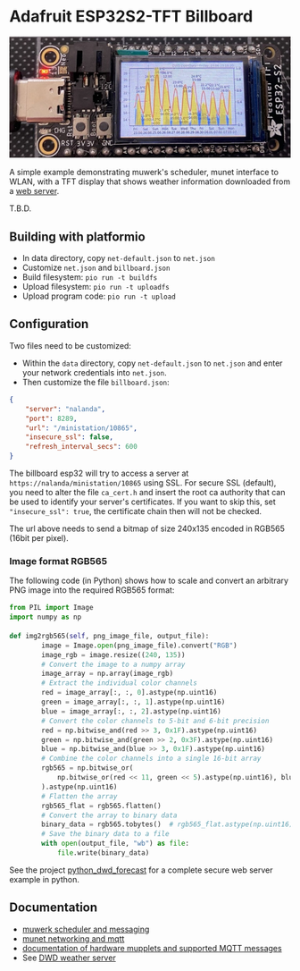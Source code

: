 Adafruit ESP32S2-TFT Billboard
==============================

![](https://github.com/domschl/python-dwd-forecast/blob/master/resources/esp32-billboard.jpg)

A simple example demonstrating muwerk's scheduler, munet interface to WLAN, 
with a TFT display that shows weather information downloaded from a [web server](https://github.com/domschl/python-dwd-forecast).


T.B.D.

## Building with platformio

* In data directory, copy `net-default.json` to `net.json`
* Customize `net.json` and `billboard.json`
* Build filesystem: `pio run -t buildfs`
* Upload filesystem: `pio run -t uploadfs`
* Upload program code: `pio run -t upload`

## Configuration

Two files need to be customized:

- Within the `data` directory, copy `net-default.json` to `net.json` and enter your network credentials into `net.json`.
- Then customize the file `billboard.json`: 

```json
{
    "server": "nalanda",
    "port": 8289,
    "url": "/ministation/10865",
    "insecure_ssl": false,
    "refresh_interval_secs": 600
}
```

The billboard esp32 will try to access a server at ```https://nalanda/ministation/10865``` using SSL. For secure SSL (default), you need to alter the file
`ca_cert.h` and insert the root ca authority that can be used to identify your server's certificates. If you want to skip this, set `"insecure_ssl": true`,
the certificate chain then will not be checked.

The url above needs to send a bitmap of size 240x135 encoded in RGB565 (16bit per pixel).

### Image format RGB565

The following code (in Python) shows how to scale and convert an arbitrary PNG image into the required RGB565 format:

```python
from PIL import Image
import numpy as np

def img2rgb565(self, png_image_file, output_file):
        image = Image.open(png_image_file).convert("RGB")
        image_rgb = image.resize((240, 135))
        # Convert the image to a numpy array
        image_array = np.array(image_rgb)
        # Extract the individual color channels
        red = image_array[:, :, 0].astype(np.uint16)
        green = image_array[:, :, 1].astype(np.uint16)
        blue = image_array[:, :, 2].astype(np.uint16)
        # Convert the color channels to 5-bit and 6-bit precision
        red = np.bitwise_and(red >> 3, 0x1F).astype(np.uint16)
        green = np.bitwise_and(green >> 2, 0x3F).astype(np.uint16)
        blue = np.bitwise_and(blue >> 3, 0x1F).astype(np.uint16)
        # Combine the color channels into a single 16-bit array
        rgb565 = np.bitwise_or(
            np.bitwise_or(red << 11, green << 5).astype(np.uint16), blue
        ).astype(np.uint16)
        # Flatten the array
        rgb565_flat = rgb565.flatten()
        # Convert the array to binary data
        binary_data = rgb565.tobytes()  # rgb565_flat.astype(np.uint16).tobytes()
        # Save the binary data to a file
        with open(output_file, "wb") as file:
            file.write(binary_data)
```

See the project [python_dwd_forecast](https://github.com/domschl/python-dwd-forecast/tree/master) for a complete secure web server example in python.

## Documentation

* [muwerk scheduler and messaging](https://github.com/muwerk/muwerk)
* [munet networking and mqtt](https://github.com/muwerk/munet)
* [documentation of hardware mupplets and supported MQTT messages](https://github.com/muwerk/mupplet-core)
* See [DWD weather server](https://github.com/domschl/python-dwd-forecast)
